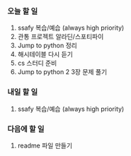 ### 오늘 할 일
1. ssafy 복습/예습 (always high priority)
2. 관통 프로젝트 알라딘/스포티파이
3. Jump to python 정리
4. 해시테이블 다시 듣기
5. cs 스터디 준비
6. Jump to python 2 3장 문제 풀기

### 내일 할 일
1. ssafy 복습/예습 (always high priority)


### 다음에 할 일
1. readme 파일 만들기